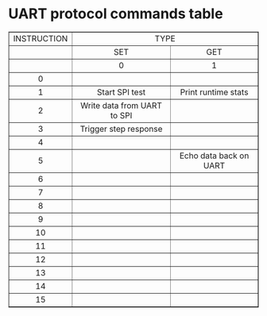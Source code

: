 
# UART protocol commands table #

<table border="1">
	<tr>
		<td align="center">INSTRUCTION</td>		
		<td colspan="2" align="center">TYPE</td>
	</tr>
	<tr>
		<td align="center">&nbsp;</td>
		<td align="center">SET</td>
		<td align="center">GET</td>
	</tr>
	<tr>
		<td align="center">&nbsp;</td>
		<td align="center">0</td>
		<td align="center">1</td>
	</tr>
	<tr>
		<td align="center">0</td>
		<td align="center">&nbsp;</td>
		<td align="center">&nbsp;</td>
	</tr>
	<tr>
		<td align="center">1</td>
		<td align="center">Start SPI test</td>
		<td align="center">Print runtime stats</td>
	</tr>
	<tr>
		<td align="center">2</td>
		<td align="center">Write data from UART to SPI</td>
		<td align="center">&nbsp;</td>
	</tr>
	<tr>
		<td align="center">3</td>
		<td align="center">Trigger step response</td>
		<td align="center">&nbsp;</td>
	</tr>
	<tr>
		<td align="center">4</td>
		<td align="center">&nbsp;</td>
		<td align="center">&nbsp;</td>
	</tr>
	<tr>
		<td align="center">5</td>
		<td align="center">&nbsp;</td>
		<td align="center">Echo data back on UART</td>
	</tr>
	<tr>
		<td align="center">6</td>
		<td align="center">&nbsp;</td>
		<td align="center">&nbsp;</td>
	</tr>
	<tr>
		<td align="center">7</td>
		<td align="center">&nbsp;</td>
		<td align="center">&nbsp;</td>
	</tr>
	<tr>
		<td align="center">8</td>
		<td align="center">&nbsp;</td>
		<td align="center">&nbsp;</td>
	</tr>
	<tr>
		<td align="center">9</td>
		<td align="center">&nbsp;</td>
		<td align="center">&nbsp;</td>
	</tr>
	<tr>
		<td align="center">10</td>
		<td align="center">&nbsp;</td>
		<td align="center">&nbsp;</td>
	</tr>
	<tr>
		<td align="center">11</td>
		<td align="center">&nbsp;</td>
		<td align="center">&nbsp;</td>
	</tr>
	<tr>
		<td align="center">12</td>
		<td align="center">&nbsp;</td>
		<td align="center">&nbsp;</td>
	</tr>
	<tr>
		<td align="center">13</td>
		<td align="center">&nbsp;</td>
		<td align="center">&nbsp;</td>
	</tr>
	<tr>
		<td align="center">14</td>
		<td align="center">&nbsp;</td>
		<td align="center">&nbsp;</td>
	</tr>
	<tr>
		<td align="center">15</td>
		<td align="center">&nbsp;</td>
		<td align="center">&nbsp;</td>
	</tr>
</table>
